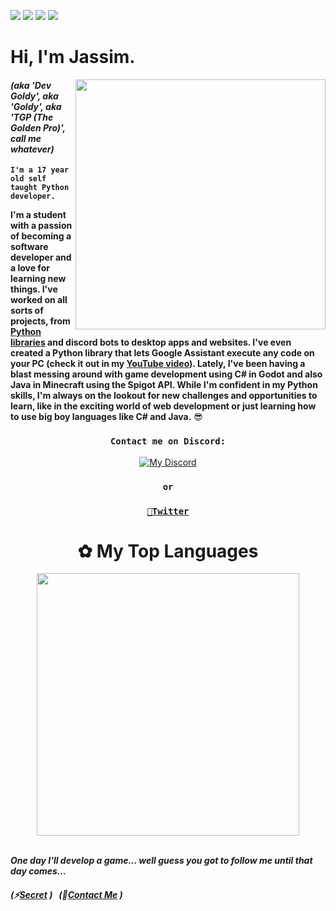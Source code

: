 ![](https://img.shields.io/badge/✦-Python-informational?style=flat&logo=python&logoColor=white&color=yellow) ![](https://img.shields.io/badge/•-Javascript-informational?style=flat&logo=Javascript&logoColor=white&color=ffe600) ![](https://img.shields.io/badge/•-CSharp-informational?style=flat&logo=CSharp&logoColor=white&color=006888) ![](https://img.shields.io/badge/Java-informational?style=flat&color=FF3A00)

# Hi, I'm Jassim.

<img align="right" src="https://c.tenor.com/aNHKkEhomm4AAAAC/anime-keyboard" width="400">

#### *(aka 'Dev Goldy', aka 'Goldy', aka 'TGP (The Golden Pro)', call me whatever)*

**``I'm a 17 year old self taught Python developer.``**

**I'm a student with a passion of becoming a software developer and a love for learning new things. I've worked on all sorts of projects, from [Python libraries](https://pypi.org/user/Dev_Goldy/) and discord bots to desktop apps and websites. I've even created a Python library that lets Google Assistant execute any code on your PC (check it out in my [YouTube video](https://www.youtube.com/watch?v=_bkefjTpagA)). Lately, I've been having a blast messing around with game development using C# in Godot and also Java in Minecraft using the Spigot API. While I'm confident in my Python skills, I'm always on the lookout for new challenges and opportunities to learn, like in the exciting world of web development or just learning how to use big boy languages like C# and Java.** 😎

<div align="middle">
 
 ### ``Contact me on Discord:``
 
 [![My Discord](https://discord-readme-badge.vercel.app/api?id=332592361307897856)](https://discord.link/aki)
 
 ### ``or``
 
 ### [``🐤Twitter``](https://twitter.com/GoldyTGP)
</div>

# <div align="middle">✿ My Top Languages</div>

<div align="center">
  <img src="https://readme-stats-thegoldenpro.vercel.app/api/top-langs/?username=THEGOLDENPRO&theme=gruvbox" width="420px"/>
</div>

<br>

***One day I'll develop a game... well guess you got to follow me until that day comes...***

##### (⚡[Secret](https://gist.github.com/THEGOLDENPRO/3ba012f94efa04ae7c216e753c882052) )‎ ‎ ‎ (🎯[Contact Me](#contact-me-on-discord) )
